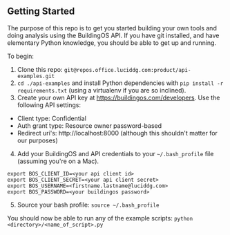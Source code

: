 ## Getting Started

The purpose of this repo is to get you started building your own tools and doing
analysis using the BuildingOS API. If you have git installed, and have elementary
Python knowledge, you should be able to get up and running.

To begin:

1. Clone this repo: `git@repos.office.luciddg.com:product/api-examples.git`
2. `cd ./api-examples` and install Python dependencies with `pip install -r requirements.txt`
(using a virtualenv if you are so inclined).
3. Create your own API key at https://buildingos.com/developers. Use the following API settings:
  * Client type: Confidential
  * Auth grant type: Resource owner password-based
  * Redirect uri's: http://localhost:8000 (although this shouldn't matter for our purposes)
4. Add your BuildingOS and API credentials to your `~/.bash_profile` file (assuming you're on a Mac).
```
export BOS_CLIENT_ID=<your api client id>
export BOS_CLIENT_SECRET=<your api client secret>
export BOS_USERNAME=<firstname.lastname@luciddg.com>
export BOS_PASSWORD=<your buildingos password>
```
5. Source your bash profile: `source ~/.bash_profile`


You should now be able to run any of the example scripts: `python <directory>/<name_of_script>.py`
